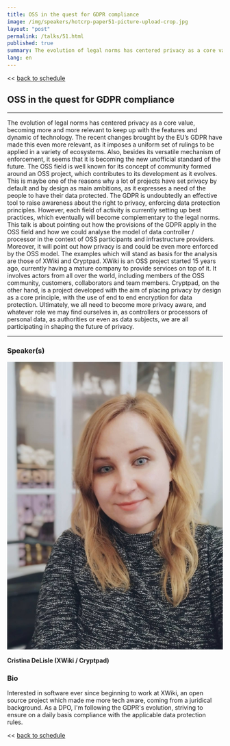```yaml
---
title: OSS in the quest for GDPR compliance
image: /img/speakers/hotcrp-paper51-picture-upload-crop.jpg
layout: "post"
permalink: /talks/51.html
published: true
summary: The evolution of legal norms has centered privacy as a core value, becoming more and more relevan…
lang: en
---
```

<< [back to schedule](/schedule/)

## OSS in the quest for GDPR compliance
---


The evolution of legal norms has centered privacy as a core value, becoming more and more relevant to keep up with the features and dynamic of technology. The recent changes brought by the EU’s GDPR have made this even more relevant, as it imposes a uniform set of rulings to be applied in a variety of ecosystems. Also, besides its versatile mechanism of enforcement, it seems that it is becoming the new unofficial standard of the future. 
The OSS field is well known for its concept of community formed around an OSS project, which contributes to its development as it evolves. This is maybe one of the reasons why a lot of projects have set privacy by default and by design as main ambitions, as it expresses a need of the people to have their data protected.
The GDPR is undoubtedly an effective tool to raise awareness about the right to privacy, enforcing data protection principles. However, each field of activity is currently setting up best practices, which eventually will become complementary to the legal norms.
This talk is about pointing out how the provisions of the GDPR apply in the OSS field and how we could analyse the model of data controller / processor in the context of OSS participants and infrastructure providers. Moreover, it will point out how privacy is and could be even more enforced by the OSS model.
The examples which will stand as basis for the analysis are those of XWiki and Cryptpad. XWiki is an OSS project started 15 years ago, currently having a mature company to provide services on top of it. It involves actors from all over the world, including members of the OSS community, customers, collaborators and team members. Cryptpad, on the other hand, is a project developed with the aim of placing privacy by design as a core principle, with the use of end to end encryption for data protection. 
Ultimately, we all need to become more privacy aware, and whatever role we may find ourselves in, as controllers or processors of personal data, as authorities or even as data subjects, we are all participating in shaping the future of privacy.

---
### Speaker(s)
![speaker](/img/speakers/hotcrp-paper51-picture-upload.jpg)

**Cristina DeLisle (XWiki / Cryptpad)**

### Bio
Interested in software ever since beginning to work at XWiki, an open source project which made me more tech aware, coming from a juridical background. As a DPO, I'm following the GDPR's evolution, striving to ensure on a daily basis compliance with the applicable data protection rules.

<< [back to schedule](/schedule/)